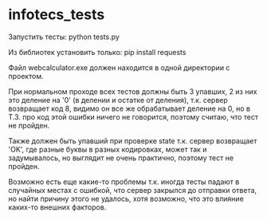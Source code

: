 # infotecs_tests

Запустить тесты: python tests.py

Из библиотек установить только: pip install requests

Файл webcalculator.exe должен находится в одной директории с проектом.

При нормальном проходе всех тестов должны быть 3 упавших, 2 из них это деление на '0' (в делении и остатке от деления), т.к. сервер возвращает код 8, видимо он все же обрабатывает деление на 0,
но в Т.З. про код этой ошибки ничего не говорится, поэтому считаю, что тест не пройден.

Также должен быть упавший при проверке state т.к. сервер возвращает 'OK', где разные буквы в разных кодировках, может так и задумывалось, но выглядит не очень практично, поэтому тест не пройден.

Возможно есть еще какие-то проблемы т.к. иногда тесты падают в случайных местах с ошибкой, что сервер закрылся до отправки ответа, но найти причину этого не удалось, 
хотя возможно, что это влияние каких-то внешних факторов.
